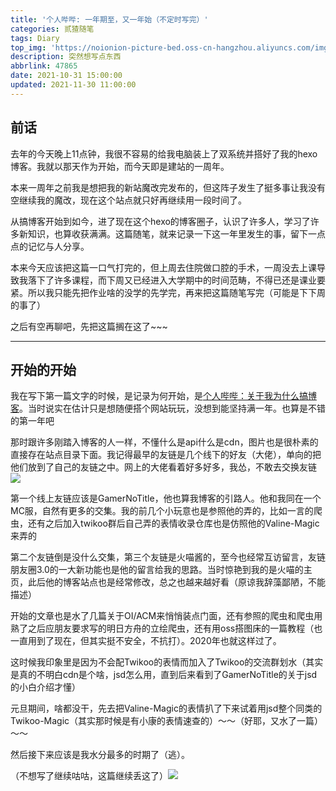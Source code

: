 ```yaml
---
title: '个人哔哔: 一年期至，又一年始（不定时写完）'
categories: 贰猹随笔
tags: Diary
top_img: 'https://noionion-picture-bed.oss-cn-hangzhou.aliyuncs.com/img/page2.jpg'
description: 突然想写点东西
abbrlink: 47865
date: 2021-10-31 15:00:00
updated: 2021-11-30 11:00:00
---
```


## 前话

去年的今天晚上11点钟，我很不容易的给我电脑装上了双系统并搭好了我的hexo博客。我就以那天作为开始，而今天即是建站的一周年。

本来一周年之前我是想把我的新站魔改完发布的，但这阵子发生了挺多事让我没有空继续我的魔改，现在这个站点就只好再继续用一段时间了。

从搞博客开始到如今，进了现在这个hexo的博客圈子，认识了许多人，学习了许多新知识，也算收获满满。这篇随笔，就来记录一下这一年里发生的事，留下一点点的记忆与人分享。

本来今天应该把这篇一口气打完的，但上周去住院做口腔的手术，一周没去上课导致我落下了许多课程，而下周又已经进入大学期中的时间范畴，不得已还是课业要紧。所以我只能先把作业啥的没学的先学完，再来把这篇随笔写完（可能是下下周的事了）

之后有空再聊吧，先把这篇搁在这了~~~

--------

## 开始的开始

我在写下第一篇文字的时候，是记录为何开始，是[个人哔哔：关于我为什么搞博客](https://noionion.top/46581.html)。当时说实在估计只是想随便搭个网站玩玩，没想到能坚持满一年。也算是不错的第一年吧

那时跟许多刚踏入博客的人一样，不懂什么是api什么是cdn，图片也是很朴素的直接存在站点目录下面。我记得最早的友链是几个线下的好友（大佬），单向的把他们放到了自己的友链之中。网上的大佬看着好多好多，我怂，不敢去交换友链![](https://cdn.jsdelivr.net/gh/2x-ercha/twikoo-magic@master/image/huaji/huaji15.jpg)

第一个线上友链应该是GamerNoTitle，他也算我博客的引路人。他和我同在一个MC服，自然有更多的交集。我的前几个小玩意也是参照他的弄的，比如一言的爬虫，还有之后加入twikoo群后自己弄的表情收录仓库也是仿照他的Valine-Magic来弄的

第二个友链倒是没什么交集，第三个友链是火喵酱的，至今也经常互访留言，友链朋友圈3.0的一大新功能也是他的留言给我的思路。当时惊艳到我的是火喵的主页，此后他的博客站点也是经常修改，总之也越来越好看（原谅我辞藻鄙陋，不能描述）

开始的文章也是水了几篇关于OI/ACM来悄悄装点门面，还有参照的爬虫和爬虫用熟了之后应朋友要求写的明日方舟的立绘爬虫，还有用oss搭图床的一篇教程（也一直用到了现在，但其实挺不安全，不抗打）。2020年也就这样过了。

这时候我印象里是因为不会配Twikoo的表情而加入了Twikoo的交流群划水（其实是真的不明白cdn是个啥，jsd怎么用，直到后来看到了GamerNoTitle的关于jsd的小白介绍才懂）

元旦期间，啥都没干，先去把Valine-Magic的表情扒了下来试着用jsd整个同类的Twikoo-Magic（其实那时候是有小康的表情速查的）～～（好耶，又水了一篇）～～

然后接下来应该是我水分最多的时期了（逃）。

（不想写了继续咕咕，这篇继续丢这了）![](https://cdn.jsdelivr.net/gh/2x-ercha/twikoo-magic@master/image/huaji/huaji27.gif)
